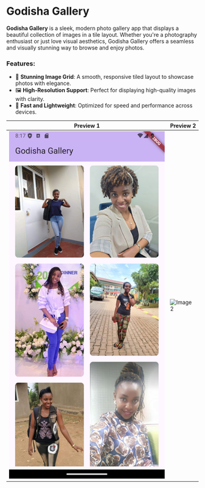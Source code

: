 # Godisha Gallery

**Godisha Gallery** is a sleek, modern photo gallery app that displays a beautiful collection of images in a tile layout. Whether you're a photography enthusiast or just love visual aesthetics, Godisha Gallery offers a seamless and visually stunning way to browse and enjoy photos.

### Features:
- 📸 **Stunning Image Grid**: A smooth, responsive tiled layout to showcase photos with elegance.
- 🖼️ **High-Resolution Support**: Perfect for displaying high-quality images with clarity.
- 🚀 **Fast and Lightweight**: Optimized for speed and performance across devices.

| Preview 1 | Preview 2 |
| --- | ---
| ![Image 1](assets/preview/Z01.png) | ![Image 2](assets/preview/Z02.png) |
